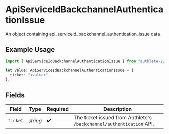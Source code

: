 # ApiServiceIdBackchannelAuthenticationIssue

An object containing api_serviceid_backchannel_authentication_issue data

## Example Usage

```typescript
import { ApiServiceIdBackchannelAuthenticationIssue } from "authlete-2/models";

let value: ApiServiceIdBackchannelAuthenticationIssue = {
  ticket: "<value>",
};
```

## Fields

| Field                                                                 | Type                                                                  | Required                                                              | Description                                                           |
| --------------------------------------------------------------------- | --------------------------------------------------------------------- | --------------------------------------------------------------------- | --------------------------------------------------------------------- |
| `ticket`                                                              | *string*                                                              | :heavy_check_mark:                                                    | The ticket issued from Authlete's `/backchannel/authentication` API.<br/> |